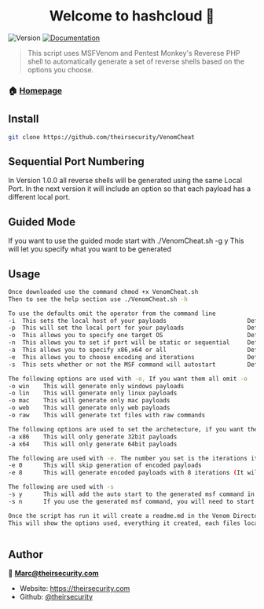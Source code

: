 <h1 align="center">Welcome to hashcloud 👋</h1>
<p>
  <img alt="Version" src="https://img.shields.io/badge/version-1.0.0-blue.svg?cacheSeconds=2592000" />
  <a href="https://github.com/theirsecurity/venomcheat" target="_blank">
    <img alt="Documentation" src="https://img.shields.io/badge/documentation-yes-brightgreen.svg" />
  </a>
</p>

> This script uses MSFVenom and Pentest Monkey's Reverese PHP shell to automatically generate a set of reverse shells based on the options you choose.

### 🏠 [Homepage](https://github.com/theirsecurity/hashcloud)

## Install

```sh
git clone https://github.com/theirsecurity/VenomCheat
```

## Sequential Port Numbering

In Version 1.0.0 all reverse shells will be generated using the same Local Port. In the next version it will include an option so that each payload has a different local port.

## Guided Mode

If you want to use the guided mode start with ./VenomCheat.sh -g y
This will let you specify what you want to be generated

## Usage

```sh
Once downloaded use the command chmod +x VenomCheat.sh
Then to see the help section use ./VenomCheat.sh -h

To use the defaults omit the operator from the command line
-i  This sets the local host of your payloads                       Default:BLANK
-p  This will set the local port for your payloads                  Default:BLANK
-o  This allows you to specify one target OS                        Default:all
-n  This allows you to set if port will be static or sequential     Default:Static
-a  This allows you to specify x86,x64 or all                       Default:all
-e  This allows you to choose encoding and iterations               Default:8
-s  This sets whether or not the MSF command will autostart         Default:Yes

The following options are used with -o, If you want them all omit -o
-o win    This will generate only windows payloads
-o lin    This will generate only linux payloads
-o mac    This will generate only mac payloads
-o web    This will generate only web payloads
-o raw    This will generate txt files with raw commands

The following options are used to set the archetecture, if you want them all omit -a
-a x86    This will only generate 32bit payloads
-a x64    This will only generate 64bit payloads

The following are used with -e. The number you set is the iterations it will use (Applies only to Windows)
-e 0      This will skip generation of encoded payloads
-e 8      This will generate encoded payloads with 8 iterations (It will use the number you set)

The following are used with -s
-s y      This will add the auto start to the generated msf command in the output
-s n      If you use the generated msf command, you will need to start this yourself

Once the script has run it will create a readme.md in the Venom Directory
This will show the options used, everything it created, each files location and a command to start metasploit



```

## Author

👤 **Marc@theirsecurity.com**

* Website: https://theirsecurity.com
* Github: [@theirsecurity](https://github.com/theirsecurity)
